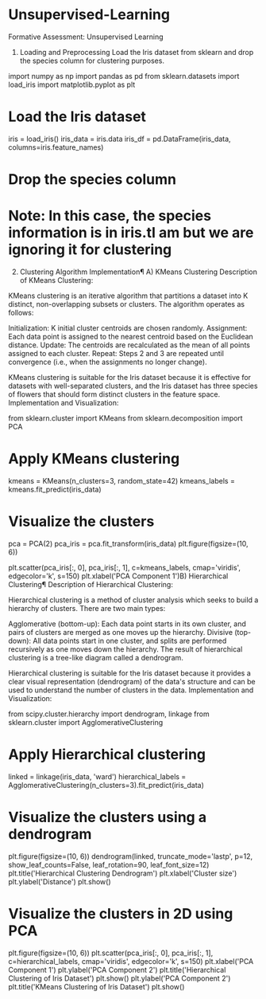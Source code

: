 # Unsupervised-Learning
Formative Assessment: Unsupervised Learning

1. Loading and Preprocessing
Load the Iris dataset from sklearn and drop the species column for clustering purposes.

import numpy as np
import pandas as pd
from sklearn.datasets import load_iris
import matplotlib.pyplot as plt

# Load the Iris dataset
iris = load_iris()
iris_data = iris.data
iris_df = pd.DataFrame(iris_data, columns=iris.feature_names)

# Drop the species column
# Note: In this case, the species information is in iris.tI am but we are ignoring it for clustering

2. Clustering Algorithm Implementation¶
A) KMeans Clustering Description of KMeans Clustering:

KMeans clustering is an iterative algorithm that partitions a dataset into K distinct, non-overlapping subsets or clusters. The algorithm operates as follows:

Initialization: K initial cluster centroids are chosen randomly. Assignment: Each data point is assigned to the nearest centroid based on the Euclidean distance. Update: The centroids are recalculated as the mean of all points assigned to each cluster. Repeat: Steps 2 and 3 are repeated until convergence (i.e., when the assignments no longer change).

KMeans clustering is suitable for the Iris dataset because it is effective for datasets with well-separated clusters, and the Iris dataset has three species of flowers that should form distinct clusters in the feature space.
Implementation and Visualization:

from sklearn.cluster import KMeans
from sklearn.decomposition import PCA

# Apply KMeans clustering
kmeans = KMeans(n_clusters=3, random_state=42)
kmeans_labels = kmeans.fit_predict(iris_data)

# Visualize the clusters
pca = PCA(2)
pca_iris = pca.fit_transform(iris_data)
plt.figure(figsize=(10, 6))

plt.scatter(pca_iris[:, 0], pca_iris[:, 1], c=kmeans_labels, cmap='viridis', edgecolor='k', s=150)
plt.xlabel('PCA Component 1')B) Hierarchical Clustering¶
Description of Hierarchical Clustering:

Hierarchical clustering is a method of cluster analysis which seeks to build a hierarchy of clusters. There are two main types:

Agglomerative (bottom-up): Each data point starts in its own cluster, and pairs of clusters are merged as one moves up the hierarchy. Divisive (top-down): All data points start in one cluster, and splits are performed recursively as one moves down the hierarchy. The result of hierarchical clustering is a tree-like diagram called a dendrogram.

Hierarchical clustering is suitable for the Iris dataset because it provides a clear visual representation (dendrogram) of the data's structure and can be used to understand the number of clusters in the data.
Implementation and Visualization:

from scipy.cluster.hierarchy import dendrogram, linkage
from sklearn.cluster import AgglomerativeClustering

# Apply Hierarchical clustering
linked = linkage(iris_data, 'ward')
hierarchical_labels = AgglomerativeClustering(n_clusters=3).fit_predict(iris_data)

# Visualize the clusters using a dendrogram
plt.figure(figsize=(10, 6))
dendrogram(linked, truncate_mode='lastp', p=12, show_leaf_counts=False, leaf_rotation=90, leaf_font_size=12)
plt.title('Hierarchical Clustering Dendrogram')
plt.xlabel('Cluster size')
plt.ylabel('Distance')
plt.show()

# Visualize the clusters in 2D using PCA
plt.figure(figsize=(10, 6))
plt.scatter(pca_iris[:, 0], pca_iris[:, 1], c=hierarchical_labels, cmap='viridis', edgecolor='k', s=150)
plt.xlabel('PCA Component 1')
plt.ylabel('PCA Component 2')
plt.title('Hierarchical Clustering of Iris Dataset')
plt.show()
plt.ylabel('PCA Component 2')
plt.title('KMeans Clustering of Iris Dataset')
plt.show()


